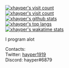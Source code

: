 [![xhayper's visit count](https://moe-counter.hayper.repl.co/count/a285f775?theme=e621)](https://moe-counter.hayper.repl.co/)<br>
[![xhayper's visit count](https://count.getloli.com/get/@a285f775?theme=e621)](https://count.getloli.com/)<br>
[![xhayper's github stats](https://github-readme-stats.vercel.app/api?username=xhayper&theme=dark&count_private=true&show_icons=true&include_all_commits=true&bg_color=1e1e2e&text_color=cdd6f4&icon_color=cba6f7&title_color=94e2d5)](https://github.com/anuraghazra/github-readme-stats/)<br>
[![xhayper's top langs](https://github-readme-stats.vercel.app/api/top-langs/?username=xhayper&theme=dark&langs_count=5&layout=compact&exclude_repo=Rin%2Ctails-bot&bg_color=1e1e2e&text_color=cdd6f4&icon_color=cba6f7&title_color=94e2d5)](https://github.com/anuraghazra/github-readme-stats/)<br>
[![xhayper's wakatime stats](https://github-readme-stats.vercel.app/api/wakatime?username=xhayper&theme=dark&range=all_time&bg_color=1e1e2e&text_color=cdd6f4&icon_color=cba6f7&title_color=94e2d5)](https://github.com/anuraghazra/github-readme-stats/)

I program alot<br>

Contacts:<br>
Twitter: [hayper1919](https://twitter.com/hayper1919)<br>
Discord: hayper#6879

